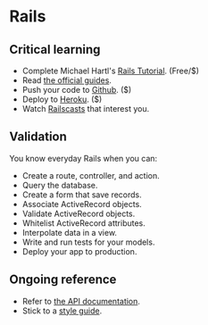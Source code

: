Rails
=====

Critical learning
-----------------

* Complete Michael Hartl's [Rails Tutorial](http://ruby.railstutorial.org). (Free/$)
* Read [the official guides](http://guides.rubyonrails.org).
* Push your code to [Github](http://github.com). ($)
* Deploy to [Heroku](http://heroku.com). ($)
* Watch [Railscasts](http://railscasts.com) that interest you.

Validation
----------

You know everyday Rails when you can:

* Create a route, controller, and action.
* Query the database.
* Create a form that save records.
* Associate ActiveRecord objects.
* Validate ActiveRecord objects.
* Whitelist ActiveRecord attributes.
* Interpolate data in a view.
* Write and run tests for your models.
* Deploy your app to production.

Ongoing reference
-----------------

* Refer to [the API documentation](http://api.rubyonrails.org).
* Stick to a [style guide](https://github.com/bbatsov/rails-style-guide).
